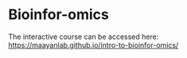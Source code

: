 # Bioinfor-omics
The interactive course can be accessed here: https://maayanlab.github.io/intro-to-bioinfor-omics/
